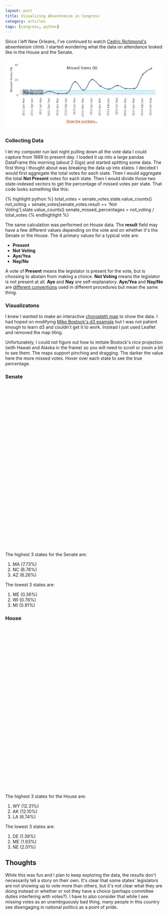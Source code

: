 ```yaml
---
layout: post
title: Visualizing Absenteeism in Congress
category: articles
tags: [congress, python]
---
```


Since I left New Orleans, I've continued to watch [Cedric Richmond's](https://www.govtrack.us/congress/members/cedric_richmond/412432) absenteeism climb. I started wondering what the data on attendance looked like in the House and the Senate.

<img alt="cedric on vacation" src="/public/images/cedric_truancy.jpg">

### Collecting Data

I let my computer run last night pulling down all the vote data I could capture from 1989 to present day. I loaded it up into a large pandas DataFrame this morning (about 2 Gigs) and started splitting some data. The first thing I thought about was breaking the data up into states. I decided I would first aggregate the total votes for each state. Then I would aggregate the total **Not Present** votes for each state. Then I would divide those two state-indexed vectors to get the percentage of missed votes per state. That code looks something like this:

{% highlight python %}
total_votes = senate_votes.state.value_counts()
not_voting = senate_votes[senate_votes.result == 'Not Voting'].state.value_counts()
senate_missed_percentages = not_voting / total_votes
{% endhighlight %} 

The same calculation was performed on House data. The **result** field may have a few different values depending on the vote and on whether it's the Senate or the House. The 4 primary values for a typical vote are:

* **Present**
* **Not Voting**
* **Aye/Yea**
* **Nay/No**

A vote of **Present** means the legislator is present for the vote, but is choosing to abstain from making a choice. **Not Voting** means the legislator is not present at all. **Aye** and **Nay** are self-explanatory. **Aye/Yea** and **Nay/No** are [different conventions](https://www.govtrack.us/blog/2009/11/18/aye-versus-yea-whats-the-difference/) used in different procedures but mean the same thing.

### Visualizatons

I knew I wanted to make an interactive [choropleth map](https://en.wikipedia.org/wiki/Choropleth_map) to show the data. I had hoped on modifying [Mike Bostock's d3 example](http://bl.ocks.org/mbostock/4060606) but I was not patient enough to learn d3 and couldn't get it to work. Instead I just used Leaflet and removed the map tiling.

Unfortunately, I could not figure out how to imitate Bostock's nice projection (with Hawaii and Alaska in the frame) so you will need to scroll or zoom a bit to see them. The maps support pinching and dragging. The darker the value here the more missed votes. Hover over each state to see the true percentage.

### Senate

<link rel="stylesheet" href="/public/css/leaflet.css" />
<style>
  #map-senate {
    width: 650px;
    height: 500px;
    margin-bottom: 30px;
  }
  #map-house {
    width: 650px;
    height: 500px;
    margin-bottom: 30px;
  }
  .info {
    padding: 6px 8px;
    font: 14px/16px Arial, Helvetica, sans-serif;
    background: white;
    background: rgba(255,255,255,0.8);
    box-shadow: 0 0 15px rgba(0,0,0,0.2);
    border-radius: 5px;
  }
  .info h4 {
    padding-top: 0px;
    margin: 0 0 5px;
    color: #777;
  }
  .legend {
    text-align: left;
    line-height: 18px;
    color: #555;
  }
  .legend i {
    width: 18px;
    height: 18px;
    float: left;
    margin-right: 8px;
    opacity: 0.7;
  }
</style>

<div id="map-senate"></div>

<script src="/public/js/leaflet.js"></script>
<script type="text/javascript" src="/public/js/us-states-senate-truancy.js"></script>
<script type="text/javascript">

(function() {
  var map = L.map('map-senate', {
    maxZoom: 6.0,
    minZoom: 3.0,
    zoomControl: false
  }).setView([39.8, -96], 3.8);

  // control that shows state info on hover
  var info = L.control();

  info.onAdd = function (map) {
    this._div = L.DomUtil.create('div', 'info');
    this.update();
    return this._div;
  };

  info.update = function (props) {
    this._div.innerHTML = '<h4>Senate Absenteeism (1989 - Present)</h4>' +  (props ?
        '<strong><i>' + props.name + '</i></strong> - ' + props.truancy.toFixed(1) + '% votes missed'
        : 'Hover over a state');
  };

  info.addTo(map);

  // get color depending on population density value
  function getColor(d) {
    return d > 7.0 ? 'rgb(8,48,107)' :
      d > 6.0  ? 'rgb(8,81,156)' :
      d > 5.0  ? 'rgb(33,113,181)' :
      d > 4.0  ? 'rgb(66,146,198)' :
      d > 3.0   ? 'rgb(107,174,214)' :
      d > 2.0   ? 'rgb(158,202,225)' :
      d > 1.0   ? 'rgb(198,219,239)' :
      'rgb(222,235,247)';
  }


  function style(feature) {
    return {
      weight: 2,
      opacity: 1,
      color: 'white',
      dashArray: '3',
      fillOpacity: 0.7,
      fillColor: getColor(feature.properties.truancy)
    };
  }

  function highlightFeature(e) {
    var layer = e.target;

    layer.setStyle({
      weight: 5,
      color: '#666',
      dashArray: '',
      fillOpacity: 0.7
    });

    if (!L.Browser.ie && !L.Browser.opera) {
      layer.bringToFront();
    }

    info.update(layer.feature.properties);
  }

  var geojson;

  function resetHighlight(e) {
    geojson.resetStyle(e.target);
    info.update();
  }

  function zoomToFeature(e) {
    map.fitBounds(e.target.getBounds());
  }

  function onEachFeature(feature, layer) {
    layer.on({
      mouseover: highlightFeature,
      mouseout: resetHighlight
    });
  }

  geojson = L.geoJson(statesData, {
    style: style,
    onEachFeature: onEachFeature
  }).addTo(map);

  map.attributionControl.addAttribution('Vote data: <a href="https://www.govtrack.us/">Govtrack</a>');

  var legend = L.control({position: 'bottomright'});

  legend.onAdd = function (map) {

    var div = L.DomUtil.create('div', 'info legend'),
        grades = [0.0, 1.0, 2.0, 3.0, 4.0, 5.0, 6.0, 7.0],
        labels = [],
        from, to;

    for (var i = 0; i < grades.length; i++) {
      from = grades[i];
      to = grades[i + 1];

      labels.push(
          '<i style="background:' + getColor(from + 1) + '"></i> ' +
          from + (to ? '&ndash;' + to : '+') + '%');
    }

    div.innerHTML = labels.join('<br>');
    return div;
  };

  legend.addTo(map);
})();

</script>

The highest 3 states for the Senate are:

1. MA (7.73%)
2. NC (6.76%)
3. AZ (6.26%)

The lowest 3 states are:

1. ME (0.36%)
2. WI (0.76%)
3. MI (0.91%)

### House

<div id="map-house"></div>

<script type="text/javascript" src="/public/js/us-states-house-truancy.js"></script>
<script type="text/javascript">

(function() {
  var map = L.map('map-house', {
    maxZoom: 6.0, 
    minZoom: 3.0,
    zoomControl: false
  }).setView([39.8, -96], 3.8);

  // control that shows state info on hover
  var info = L.control();

  info.onAdd = function (map) {
    this._div = L.DomUtil.create('div', 'info');
    this.update();
    return this._div;
  };

  info.update = function (props) {
    this._div.innerHTML = '<h4>House Absenteeism (1990 - Present)</h4>' +  (props ?
        '<strong><i>' + props.name + '</i></strong> - ' + props.truancy.toFixed(1) + '% votes missed'
        : 'Hover over a state');
  };

  info.addTo(map);

  // get color depending on population density value
  function getColor(d) {
    return d > 7.0 ? 'rgb(8,48,107)' :
      d > 6.0  ? 'rgb(8,81,156)' :
      d > 5.0  ? 'rgb(33,113,181)' :
      d > 4.0  ? 'rgb(66,146,198)' :
      d > 3.0   ? 'rgb(107,174,214)' :
      d > 2.0   ? 'rgb(158,202,225)' :
      d > 1.0   ? 'rgb(198,219,239)' :
      'rgb(222,235,247)';
  }

  function style(feature) {
    return {
      weight: 2,
      opacity: 1,
      color: 'white',
      dashArray: '3',
      fillOpacity: 0.7,
      fillColor: getColor(feature.properties.truancy)
    };
  }

  function highlightFeature(e) {
    var layer = e.target;

    layer.setStyle({
      weight: 5,
      color: '#666',
      dashArray: '',
      fillOpacity: 0.7
    });

    if (!L.Browser.ie && !L.Browser.opera) {
      layer.bringToFront();
    }

    info.update(layer.feature.properties);
  }

  var geojson;

  function resetHighlight(e) {
    geojson.resetStyle(e.target);
    info.update();
  }

  function zoomToFeature(e) {
    map.fitBounds(e.target.getBounds());
  }

  function onEachFeature(feature, layer) {
    layer.on({
      mouseover: highlightFeature,
      mouseout: resetHighlight
    });
  }

  geojson = L.geoJson(statesData, {
    style: style,
    onEachFeature: onEachFeature
  }).addTo(map);

  map.attributionControl.addAttribution('Vote data: <a href="https://www.govtrack.us/">Govtrack</a>');

  var legend = L.control({
    position: 'bottomright'
  });

  legend.onAdd = function (map) {

    var div = L.DomUtil.create('div', 'info legend'),
        grades = [0.0, 1.0, 2.0, 3.0, 4.0, 5.0, 6.0, 7.0],
        labels = [],
        from, to;

    for (var i = 0; i < grades.length; i++) {
      from = grades[i];
      to = grades[i + 1];

      labels.push(
          '<i style="background:' + getColor(from + 1) + '"></i> ' +
          from + (to ? '&ndash;' + to : '+') + '%');
    }

    div.innerHTML = labels.join('<br>');
    return div;
  };

  legend.addTo(map);
})();

</script>

The highest 3 states for the House are:

1. WY (12.31%)
2. AK (12.10%)
3. LA (6.74%)

The lowest 3 states are:

1. DE (1.39%)
2. ME (1.93%)
3. NE (2.01%)

## Thoughts

While this was fun and I plan to keep exploring the data, the results don't necessarily tell a story on their own. It's clear that some states' legislators are not showing up to vote more than others, but it's not clear what they are doing instead or whether or not they have a choice (perhaps committee duties interfering with votes?). I have to also consider that while I see missing votes as an unambiguously bad thing, many people in this country see disengaging in national politics as a point of pride. 
